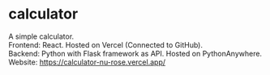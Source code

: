 # calculator

A simple calculator. <br>
Frontend: React. Hosted on Vercel (Connected to GitHub). <br>
Backend: Python with Flask framework as API. Hosted on PythonAnywhere. <br>
Website: https://calculator-nu-rose.vercel.app/
